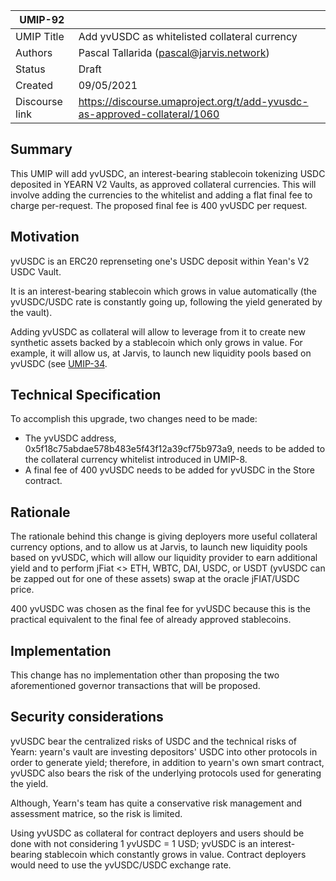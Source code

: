 | UMIP-92    |                                                                                                                                          |
|------------|------------------------------------------------------------------------------------------------------------------------------------------|
| UMIP Title | Add yvUSDC as whitelisted collateral currency              |
| Authors    | Pascal Tallarida (pascal@jarvis.network)                 |
| Status     | Draft                                                 |
| Created    | 09/05/2021   
| Discourse link    | https://discourse.umaproject.org/t/add-yvusdc-as-approved-collateral/1060                                   |

## Summary

This UMIP will add yvUSDC, an interest-bearing stablecoin tokenizing USDC deposited in YEARN V2 Vaults, as approved collateral currencies. This will involve adding the currencies to the whitelist and adding a flat final fee to charge per-request. The proposed final fee is 400 yvUSDC per request.

## Motivation

yvUSDC is an ERC20 reprenseting one's USDC deposit within Yean's V2 USDC Vault. 

It is an interest-bearing stablecoin which grows in value automatically (the yvUSDC/USDC rate is constantly going up, following the yield generated by the vault). 

Adding yvUSDC as collateral will allow to leverage from it to create new synthetic assets backed by a stablecoin which only grows in value. For example, it will allow us, at Jarvis, to launch new liquidity pools based on yvUSDC (see [UMIP-34](https://github.com/UMAprotocol/UMIPs/blob/master/UMIPs/umip-34.md). 



## Technical Specification

To accomplish this upgrade, two changes need to be made:

- The yvUSDC address, 0x5f18c75abdae578b483e5f43f12a39cf75b973a9, needs to be added to the collateral currency whitelist
  introduced in UMIP-8.
- A final fee of 400 yvUSDC needs to be added for yvUSDC in the Store contract.

## Rationale

The rationale behind this change is giving deployers more useful collateral currency options, and to allow us at Jarvis, to launch new liquidity pools based on yvUSDC, which will allow our liquidity provider to earn additional yield and to perform jFiat <> ETH, WBTC, DAI, USDC, or USDT (yvUSDC can be zapped out for one of these assets) swap at the oracle jFIAT/USDC price.	


400 yvUSDC was chosen as the final fee for yvUSDC because this is the practical equivalent to the final fee of already
approved stablecoins.



## Implementation

This change has no implementation other than proposing the two aforementioned governor transactions that will be
proposed.

## Security considerations
yvUSDC bear the centralized risks of USDC and the technical risks of Yearn: yearn's vault  are investing depositors' USDC into other protocols in order to generate yield; therefore, in addition to yearn's own smart contract, yvUSDC also bears the risk of the underlying protocols used for generating the yield.

Although, Yearn's team has quite a conservative risk management and assessment matrice, so the risk is limited.

Using yvUSDC as collateral for contract deployers and users should be done with not considering 1 yvUSDC = 1 USD; yvUSDC is an interest-bearing stablecoin which constantly grows in value. Contract deployers would need to use the yvUSDC/USDC exchange rate.